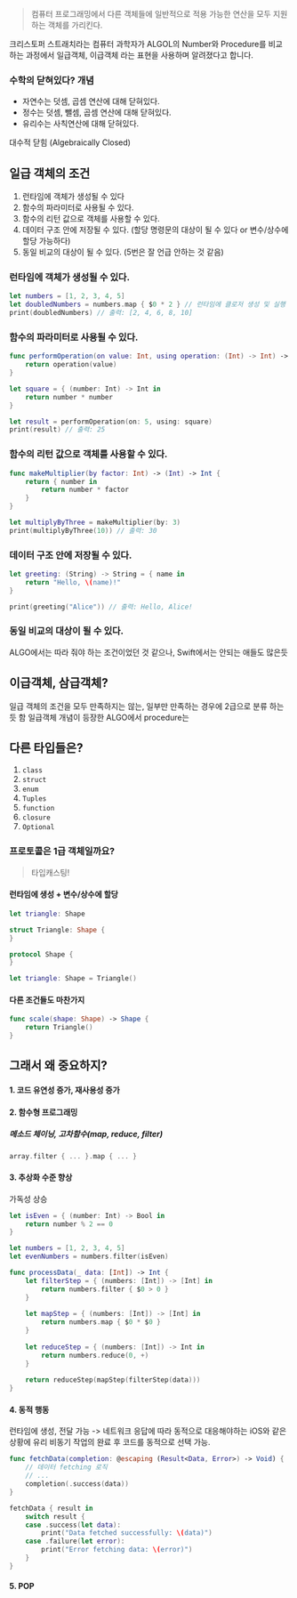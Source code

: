 
> 컴퓨터 프로그래밍에서 다른 객체들에 일반적으로 적용 가능한 연산을 모두 지원하는 객체를 가리킨다.

크리스토퍼 스트래치라는 컴퓨터 과학자가 ALGOL의 Number와 Procedure를 비교하는 과정에서 일급객체, 이급객체 라는 표현을 사용하며 알려졌다고 합니다. 

### 수학의 닫혀있다? 개념

- 자연수는 덧셈, 곱셈 연산에 대해 닫혀있다. 
- 정수는 덧셈, 뺄셈, 곱셈 연산에 대해 닫혀있다.
- 유리수는 사칙연산에 대해 닫혀있다. 

대수적 닫힘 (Algebraically Closed)

## 일급 객체의 조건 

1. 런타임에 객체가 생성될 수 있다
2. 함수의 파라미터로 사용될 수 있다.
3. 함수의 리턴 값으로 객체를 사용할 수 있다. 
4. 데이터 구조 안에 저장될 수 있다. (할당 명령문의 대상이 될 수 있다 or 변수/상수에 할당 가능하다)
5. 동일 비교의 대상이 될 수 있다. (5번은 잘 언급 안하는 것 같음)

### 런타임에 객체가 생성될 수 있다.

```swift
let numbers = [1, 2, 3, 4, 5]
let doubledNumbers = numbers.map { $0 * 2 } // 런타임에 클로저 생성 및 실행
print(doubledNumbers) // 출력: [2, 4, 6, 8, 10]

```
### 함수의 파라미터로 사용될 수 있다.

```swift 
func performOperation(on value: Int, using operation: (Int) -> Int) -> Int {
    return operation(value)
}

let square = { (number: Int) -> Int in
    return number * number
}

let result = performOperation(on: 5, using: square)
print(result) // 출력: 25

```
### 함수의 리턴 값으로 객체를 사용할 수 있다. 

```swift
func makeMultiplier(by factor: Int) -> (Int) -> Int {
    return { number in
        return number * factor
    }
}

let multiplyByThree = makeMultiplier(by: 3)
print(multiplyByThree(10)) // 출력: 30

```
### 데이터 구조 안에 저장될 수 있다. 

```swift
let greeting: (String) -> String = { name in
    return "Hello, \(name)!"
}

print(greeting("Alice")) // 출력: Hello, Alice!

```

### 동일 비교의 대상이 될 수 있다. 
ALGO에서는 따라 줘야 하는 조건이었던 것 같으나, Swift에서는 안되는 애들도 많은듯

## 이급객체, 삼급객체?
일급 객체의 조건을 모두 만족하지는 않는, 일부만 만족하는 경우에 2급으로 분류 하는 듯 함
일급객체 개념이 등장한 ALGO에서 procedure는 

## 다른 타입들은?
1. `class`
2. `struct`
3. `enum`
4. `Tuples`
5. `function`
6. `closure`
7. `Optional`

### 프로토콜은 1급 객체일까요?

> 타입캐스팅! 

#### 런타임에 생성 + 변수/상수에 할당 

```swift
let triangle: Shape
```

```swift
struct Triangle: Shape {
}

protocol Shape {
}
```

```swift
let triangle: Shape = Triangle()
```
#### 다른 조건들도 마찬가지
```swift
func scale(shape: Shape) -> Shape {
	return Triangle()
}
```



## 그래서 왜 중요하지?

#### 1. 코드 유연성 증가, 재사용성 증가

#### 2. 함수형 프로그래밍
##### 메소드 체이닝, 고차함수(map, reduce, filter)

```swift
array.filter { ... }.map { ... }
```

#### 3. 추상화 수준 향상

가독성 상승
```swift
let isEven = { (number: Int) -> Bool in
    return number % 2 == 0
}

let numbers = [1, 2, 3, 4, 5]
let evenNumbers = numbers.filter(isEven)

```

```swift
func processData(_ data: [Int]) -> Int {
    let filterStep = { (numbers: [Int]) -> [Int] in
        return numbers.filter { $0 > 0 }
    }
    
    let mapStep = { (numbers: [Int]) -> [Int] in
        return numbers.map { $0 * $0 }
    }
    
    let reduceStep = { (numbers: [Int]) -> Int in
        return numbers.reduce(0, +)
    }
    
    return reduceStep(mapStep(filterStep(data)))
}
```
#### 4. 동적 행동

런타임에 생성, 전달 가능 -> 네트워크 응답에 따라 동적으로 대응해야하는 iOS와 같은 상황에 유리
비동기 작업의 완료 후 코드를 동적으로 선택 가능.

```swift
func fetchData(completion: @escaping (Result<Data, Error>) -> Void) {
    // 데이터 fetching 로직
    // ...
    completion(.success(data))
}

fetchData { result in
    switch result {
    case .success(let data):
        print("Data fetched successfully: \(data)")
    case .failure(let error):
        print("Error fetching data: \(error)")
    }
}

```
#### 5. POP
